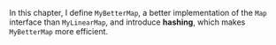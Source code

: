 In this chapter, I define `MyBetterMap`, a better implementation of the `Map` interface than `MyLinearMap`, and introduce **hashing**, which makes `MyBetterMap` more efficient.